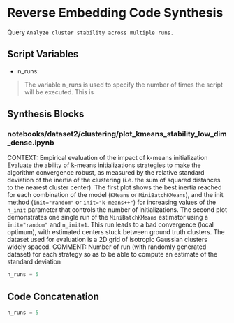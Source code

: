 # Reverse Embedding Code Synthesis
Query `Analyze cluster stability across multiple runs.`
## Script Variables
- n_runs:<br>
>The variable n_runs is used to specify the number of times the script will be executed. This is
## Synthesis Blocks
### notebooks/dataset2/clustering/plot_kmeans_stability_low_dim_dense.ipynb
CONTEXT:   Empirical evaluation of the impact of k-means initialization  Evaluate the ability of k-means initializations strategies to make the
algorithm convergence robust, as measured by the relative standard deviation of the inertia of the clustering (i.e. the sum of squared distances to
the nearest cluster center).  The first plot shows the best inertia reached for each combination of the model (``KMeans`` or ``MiniBatchKMeans``), and
the init method (``init="random"`` or ``init="k-means++"``) for increasing values of the ``n_init`` parameter that controls the number of
initializations.  The second plot demonstrates one single run of the ``MiniBatchKMeans`` estimator using a ``init="random"`` and ``n_init=1``. This
run leads to a bad convergence (local optimum), with estimated centers stuck between ground truth clusters.  The dataset used for evaluation is a 2D
grid of isotropic Gaussian clusters widely spaced.  COMMENT: Number of run (with randomly generated dataset) for each strategy so as to be able to
compute an estimate of the standard deviation
```python
n_runs = 5
```

## Code Concatenation
```python
n_runs = 5
```
